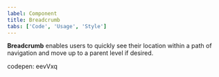 ```yaml
---
label: Component
title: Breadcrumb
tabs: ['Code', 'Usage', 'Style']
---
```


<page-intro>**Breadcrumb** enables users to quickly see their location within a path of navigation and move up to a parent level if desired.</page-intro>

codepen: eevVxq

